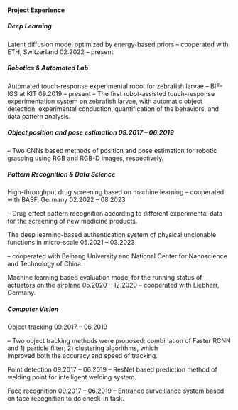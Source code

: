 #### Project Experience

##### Deep Learning

Latent diffusion model optimized by energy-based priors – cooperated with ETH, Switzerland    02.2022 – present

##### Robotics & Automated Lab
Automated touch-response experimental robot for zebrafish larvae – BIF-IGS at KIT       09.2019 – present
          – The first robot-assisted touch-response experimentation system on zebrafish larvae, with automatic object detection, experimental conduction, quantification of the behaviors, and data pattern analysis.

##### Object position and pose estimation  09.2017 – 06.2019

– Two CNNs based methods of position and pose estimation for robotic grasping using RGB and RGB-D images, respectively. 

##### Pattern Recognition & Data Science
High-throughput drug screening based on machine learning – cooperated with BASF, Germany                                  02.2022 – 08.2023

–  Drug effect pattern recognition according to different experimental data for the screening of new medicine products.

The deep learning-based authentication system of physical unclonable functions in micro-scale            05.2021 – 03.2023

– cooperated with Beihang University and National Center for Nanoscience and Technology of China.

Machine learning based evaluation model for the running status of actuators on the airplane         05.2020 – 12.2020
– cooperated with Liebherr, Germany.
        
##### Computer Vision
Object tracking                     09.2017 – 06.2019

– Two object tracking methods were proposed: combination of Faster RCNN and 1) particle filter; 2) clustering algorithms, which  
improved both the accuracy and speed of tracking.

Point detection                     09.2017 – 06.2019
– ResNet based prediction method of welding point for intelligent welding system.

Face recognition                  09.2017 – 06.2019
– Entrance surveillance system based on face recognition to do check-in task. 
